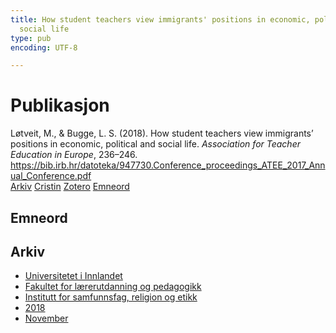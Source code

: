 ```yaml
---
title: How student teachers view immigrants' positions in economic, political and
  social life
type: pub
encoding: UTF-8

---
```

<h1>Publikasjon</h1>
<article id="csl-bib-container-DBWM6G4H" class="csl-bib-container">
  <div class="csl-bib-body"> <div class="csl-entry">Løtveit, M., &#38; Bugge, L. S. (2018). How student teachers view immigrants’ positions in economic, political and social life. <i>Association for Teacher Education in Europe</i>, 236–246. <a href="https://bib.irb.hr/datoteka/947730.Conference_proceedings_ATEE_2017_Annual_Conference.pdf">https://bib.irb.hr/datoteka/947730.Conference_proceedings_ATEE_2017_Annual_Conference.pdf</a></div> </div>
  <div class="csl-bib-buttons">
    <a href="#taxonomy-article-DBWM6G4H" alt="archive" class="csl-bib-button">Arkiv</a>
    <a href="https://app.cristin.no/results/show.jsf?id=1627319" alt="Cristin" class="csl-bib-button">Cristin</a>
    <a href="http://zotero.org/groups/5881554/items/DBWM6G4H" alt="Zotero" class="csl-bib-button">Zotero</a>
    <a href="#keywords-article-DBWM6G4H" alt="keywords" class="csl-bib-button">Emneord</a>
  </div>
  <div id="csl-bib-meta-container-DBWM6G4H"></div>
</article>
<div id="csl-bib-meta-DBWM6G4H" class="csl-bib-meta">
  <article id="keywords-article-DBWM6G4H" class="keywords-article">
    <h1>Emneord</h1>
    
  </article>
  <article id="taxonomy-article-DBWM6G4H" class="taxonomy-article">
    <h1>Arkiv</h1>
    <ul>
      <li><a href="{{< params subfolder >}}nn/archive/?key=3DCRN523">Universitetet i Innlandet</a></li>
      <li><a href="{{< params subfolder >}}nn/archive/?key=WYNZA47F">Fakultet for lærerutdanning og pedagogikk</a></li>
      <li><a href="{{< params subfolder >}}nn/archive/?key=XY7UYWKQ">Institutt for samfunnsfag, religion og etikk</a></li>
      <li><a href="{{< params subfolder >}}nn/archive/?key=9MEWKPK8">2018</a></li>
      <li><a href="{{< params subfolder >}}nn/archive/?key=4PGDXREK">November</a></li>
    </ul>
  </article>
</div>
